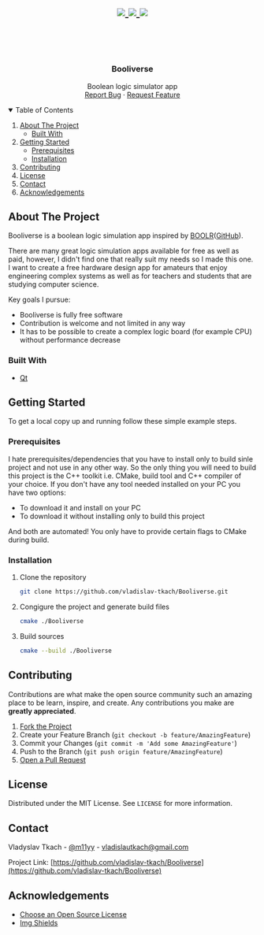 <h1 align="center">
  <a href="https://github.com/vladislav-tkach/Booliverse/blob/main/LICENSE">
    <img src="https://img.shields.io/github/license/vladislav-tkach/Booliverse">
  </a>
  <a href="https://github.com/marketplace/actions/super-linter">
    <img src="https://github.com/vladislav-tkach/Booliverse/workflows/Run%20Super-Linter/badge.svg?&logo=linkedin&colorB=555">
  </a>
  <a href="https://www.linkedin.com/in/vladyslav-tkach/">
    <img src="https://img.shields.io/badge/-LinkedIn-black.svg?&logo=linkedin&colorB=555">
  </a>
</p>



<!-- PROJECT LOGO -->
<br />
<p align="center">
  <h3 align="center">Booliverse</h3>

  <p align="center">
    Boolean logic simulator app
    <br />
    <a href="https://github.com/othneildrew/Best-README-Template/issues">Report Bug</a>
    ·
    <a href="https://github.com/othneildrew/Best-README-Template/issues">Request Feature</a>
  </p>
</p>



<!-- TABLE OF CONTENTS -->
<details open="open">
  <summary>Table of Contents</summary>
  <ol>
    <li>
      <a href="#about-the-project">About The Project</a>
      <ul>
        <li><a href="#built-with">Built With</a></li>
      </ul>
    </li>
    <li>
      <a href="#getting-started">Getting Started</a>
      <ul>
        <li><a href="#prerequisites">Prerequisites</a></li>
        <li><a href="#installation">Installation</a></li>
      </ul>
    </li>
    <li><a href="#contributing">Contributing</a></li>
    <li><a href="#license">License</a></li>
    <li><a href="#contact">Contact</a></li>
    <li><a href="#acknowledgements">Acknowledgements</a></li>
  </ol>
</details>



<!-- ABOUT THE PROJECT -->
## About The Project

Booliverse is a boolean logic simulation app inspired by [BOOLR](http://boolr.me/)([GitHub](https://github.com/GGBRW/BOOLR)).

There are many great logic simulation apps available for free as well as paid, however, I didn't find one that really suit my needs so I made this one. I want to create a free hardware design app for amateurs that enjoy engineering complex systems as well as for teachers and students that are studying computer science.

Key goals I pursue:
* Booliverse is fully free software
* Contribution is welcome and not limited in any way
* It has to be possible to create a complex logic board (for example CPU) without performance decrease

### Built With

* [Qt](https://www.qt.io/)



<!-- GETTING STARTED -->
## Getting Started

To get a local copy up and running follow these simple example steps.

### Prerequisites

I hate prerequisites/dependencies that you have to install only to build sinle project and not use in any other way. So the only thing you will need to build this project is the C++ toolkit i.e. CMake, build tool and C++ compiler of your choice. If you don't have any tool needed installed on your PC you have two options:
* To download it and install on your PC
* To download it without installing only to build this project

And both are automated! You only have to provide certain flags to CMake during build.

### Installation

1. Clone the repository
   ```sh
   git clone https://github.com/vladislav-tkach/Booliverse.git
   ```
2. Congigure the project and generate build files
   ```sh
   cmake ./Booliverse
   ```
3. Build sources
   ```sh
   cmake --build ./Booliverse
   ```



<!-- CONTRIBUTING -->
## Contributing

Contributions are what make the open source community such an amazing place to be learn, inspire, and create. Any contributions you make are **greatly appreciated**.

1. [Fork the Project](https://docs.github.com/en/get-started/quickstart/fork-a-repo)
2. Create your Feature Branch (`git checkout -b feature/AmazingFeature`)
3. Commit your Changes (`git commit -m 'Add some AmazingFeature'`)
4. Push to the Branch (`git push origin feature/AmazingFeature`)
5. [Open a Pull Request](https://docs.github.com/en/pull-requests/collaborating-with-pull-requests/proposing-changes-to-your-work-with-pull-requests/creating-a-pull-request)



<!-- LICENSE -->
## License

Distributed under the MIT License. See `LICENSE` for more information.



<!-- CONTACT -->
## Contact

Vladyslav Tkach - [@m11yy](https://t.me/m11yy) - vladislautkach@gmail.com

Project Link: [https://github.com/vladislav-tkach/Booliverse](https://github.com/vladislav-tkach/Booliverse)



<!-- ACKNOWLEDGEMENTS -->
## Acknowledgements
* [Choose an Open Source License](https://choosealicense.com)
* [Img Shields](https://shields.io)